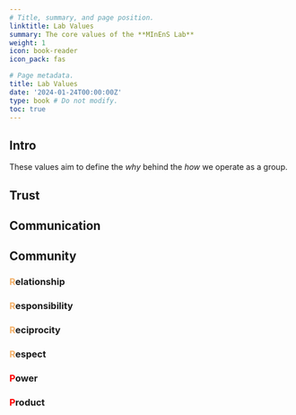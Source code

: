 ```yaml
---
# Title, summary, and page position.
linktitle: Lab Values
summary: The core values of the **MInEnS Lab**
weight: 1
icon: book-reader
icon_pack: fas

# Page metadata.
title: Lab Values
date: '2024-01-24T00:00:00Z'
type: book # Do not modify.
toc: true
---
```


## Intro

These values aim to define the _why_ behind the _how_ we operate as a group.

## Trust

## Communication

## Community

### <span style="color:#F3B26D">**R**</span>elationship
### <span style="color:#F3B26D">**R**</span>esponsibility
### <span style="color:#F3B26D">**R**</span>eciprocity
### <span style="color:#F3B26D">**R**</span>espect
### <span style="color:Red">**P**</span>ower
### <span style="color:Red">**P**</span>roduct